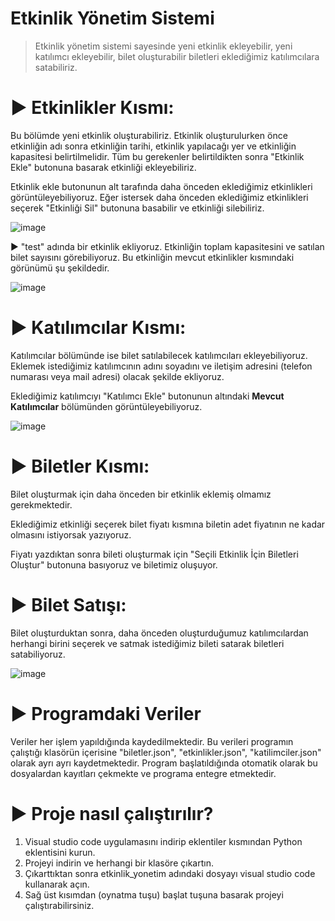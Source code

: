 # Etkinlik Yönetim Sistemi

> Etkinlik yönetim sistemi sayesinde yeni etkinlik ekleyebilir, yeni katılımcı ekleyebilir, bilet oluşturabilir biletleri eklediğimiz katılımcılara satabiliriz.

# ▶︎ Etkinlikler Kısmı:

Bu bölümde yeni etkinlik oluşturabiliriz. 
Etkinlik oluşturulurken önce etkinliğin adı sonra etkinliğin tarihi, etkinlik yapılacağı yer ve etkinliğin kapasitesi belirtilmelidir.
Tüm bu gerekenler belirtildikten sonra "Etkinlik Ekle" butonuna basarak etkinliği ekleyebiliriz.

Etkinlik ekle butonunun alt tarafında daha önceden eklediğimiz etkinlikleri görüntüleyebiliyoruz. 
Eğer istersek daha önceden eklediğimiz etkinlikleri seçerek "Etkinliği Sil" butonuna basabilir ve etkinliği silebiliriz.

![image](https://github.com/user-attachments/assets/92328539-c940-4e5d-a3f1-92669e70d23c)

▶︎ "test" adında bir etkinlik ekliyoruz. Etkinliğin toplam kapasitesini ve satılan bilet sayısını görebiliyoruz. Bu etkinliğin mevcut etkinlikler kısmındaki görünümü şu şekildedir.

![image](https://github.com/user-attachments/assets/fb7812a1-900d-45b1-924c-a78c37fd7f2b)

# ▶︎ Katılımcılar Kısmı:

Katılımcılar bölümünde ise bilet satılabilecek katılımcıları ekleyebiliyoruz. Eklemek istediğimiz katılımcının adını soyadını ve iletişim adresini (telefon numarası veya mail adresi) olacak şekilde ekliyoruz.

Eklediğimiz katılımcıyı "Katılımcı Ekle" butonunun altındaki **Mevcut Katılımcılar** bölümünden görüntüleyebiliyoruz.

![image](https://github.com/user-attachments/assets/4d32ab3c-dc61-42e6-911c-ee7b08d164eb)

# ▶︎ Biletler Kısmı:

Bilet oluşturmak için daha önceden bir etkinlik eklemiş olmamız gerekmektedir.

Eklediğimiz etkinliği seçerek bilet fiyatı kısmına biletin adet fiyatının ne kadar olmasını istiyorsak yazıyoruz. 

Fiyatı yazdıktan sonra bileti oluşturmak için "Seçili Etkinlik İçin Biletleri Oluştur" butonuna basıyoruz ve biletimiz oluşuyor.

# ▶︎ Bilet Satışı:

Bilet oluşturduktan sonra, daha önceden oluşturduğumuz katılımcılardan herhangi birini seçerek ve satmak istediğimiz bileti satarak biletleri satabiliyoruz.

![image](https://github.com/user-attachments/assets/571bef48-e53f-4fc7-bbb0-78e9154bd366)


# ▶︎ Programdaki Veriler
Veriler her işlem yapıldığında kaydedilmektedir. Bu verileri programın çalıştığı klasörün içerisine "biletler.json", "etkinlikler.json", "katilimciler.json" olarak ayrı ayrı kaydetmektedir. Program başlatıldığında otomatik olarak bu dosyalardan kayıtları çekmekte ve programa entegre etmektedir.


# ▶︎ Proje nasıl çalıştırılır?

1) Visual studio code uygulamasını indirip eklentiler kısmından Python eklentisini kurun.
2) Projeyi indirin ve herhangi bir klasöre çıkartın.
3) Çıkarttıktan sonra etkinlik_yonetim adındaki dosyayı visual studio code kullanarak açın.
4) Sağ üst kısımdan (oynatma tuşu) başlat tuşuna basarak projeyi çalıştırabilirsiniz.
   
